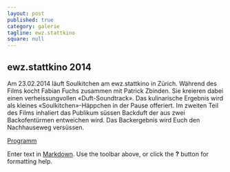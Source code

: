 ```yaml
---
layout: post
published: true
category: galerie
tagline: ewz.stattkino
square: null
---
```


## ewz.stattkino 2014

>
Am 23.02.2014 läuft Soulkitchen am ewz.stattkino in Zürich.
Während des Films kocht Fabian Fuchs zusammen mit Patrick Zbinden. Sie kreieren dabei einen verheissungvollen «Duft-Soundtrack». Das kulinarische Ergebnis wird als kleines «Soulkitchen»-Häppchen in der Pause offeriert. Im zweiten Teil des Films inhaliert das Publikum süssen Backduft der aus zwei Backofentürmen entweichen wird. Das Backergebnis wird Euch den Nachhauseweg versüssen.

[Programm](http://ewz.stattkino.com/2014/de/programm.html#lentr20)
 
Enter text in [Markdown](http://daringfireball.net/projects/markdown/). Use the toolbar above, or click the **?** button for formatting help.